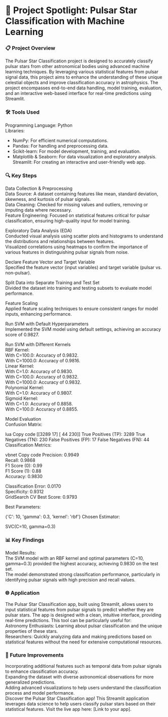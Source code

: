 # 🎯 Project Spotlight: Pulsar Star Classification with Machine Learning

### 📋 Project Overview
The Pulsar Star Classification project is designed to accurately classify pulsar stars from other astronomical bodies using advanced machine learning techniques. By leveraging various statistical features from pulsar signal data, this project aims to enhance the understanding of these unique celestial objects and improve classification accuracy in astrophysics. The project encompasses end-to-end data handling, model training, evaluation, and an interactive web-based interface for real-time predictions using Streamlit.

### 🛠️ Tools Used
Programming Language: Python <br>
Libraries: <br>
* NumPy: For efficient numerical computations. <br>
* Pandas: For handling and preprocessing data. <br>
* Scikit-learn: For model development, training, and evaluation. <br>
* Matplotlib & Seaborn: For data visualization and exploratory analysis. <br>
Streamlit: For creating an interactive and user-friendly web app. <br>

### 🔍 Key Steps
Data Collection & Preprocessing <br>
Data Source: A dataset containing features like mean, standard deviation, skewness, and kurtosis of pulsar signals. <br>
Data Cleaning: Checked for missing values and outliers, removing or imputing data where necessary. <br>
Feature Engineering: Focused on statistical features critical for pulsar classification, ensuring high-quality input for model training. <br>

Exploratory Data Analysis (EDA) <br>
Conducted visual analysis using scatter plots and histograms to understand the distributions and relationships between features. <br>
Visualized correlations using heatmaps to confirm the importance of various features in distinguishing pulsar signals from noise. <br>

Declare Feature Vector and Target Variable <br>
Specified the feature vector (input variables) and target variable (pulsar vs. non-pulsar). <br>

Split Data into Separate Training and Test Set <br>
Divided the dataset into training and testing subsets to evaluate model performance. <br>

Feature Scaling <br>
Applied feature scaling techniques to ensure consistent ranges for model inputs, enhancing performance. <br>

Run SVM with Default Hyperparameters <br>
Implemented the SVM model using default settings, achieving an accuracy score of 0.9827. <br>

Run SVM with Different Kernels <br>
RBF Kernel: <br>
With C=100.0: Accuracy of 0.9832. <br>
With C=1000.0: Accuracy of 0.9816. <br>
Linear Kernel: <br>
With C=1.0: Accuracy of 0.9830. <br>
With C=100.0: Accuracy of 0.9832. <br>
With C=1000.0: Accuracy of 0.9832. <br>
Polynomial Kernel: <br>
With C=1.0: Accuracy of 0.9807. <br>
Sigmoid Kernel: <br>
With C=1.0: Accuracy of 0.8858. <br>
With C=100.0: Accuracy of 0.8855. <br>

Model Evaluation <br>
Confusion Matrix: <br>

lua
Copy code
[[3289   17]
 [  44  230]]
True Positives (TP): 3289
True Negatives (TN): 230
False Positives (FP): 17
False Negatives (FN): 44
Classification Metrics:

vbnet
Copy code
Precision: 0.9949  
Recall: 0.9868  
F1 Score (0): 0.99  
F1 Score (1): 0.88  
Accuracy: 0.9830  

Classification Error: 0.0170  
Specificity: 0.9312  
GridSearch CV Best Score: 0.9793

Best Parameters:

{'C': 10, 'gamma': 0.3, 'kernel': 'rbf'}
Chosen Estimator:

SVC(C=10, gamma=0.3)

### 📊 Key Findings
Model Results: <br>
The SVM model with an RBF kernel and optimal parameters (C=10, gamma=0.3) provided the highest accuracy, achieving 0.9830 on the test set. <br>
The model demonstrated strong classification performance, particularly in identifying pulsar signals with high precision and recall values. <br>

### 🌐 Application
The Pulsar Star Classification app, built using Streamlit, allows users to input statistical features from pulsar signals to predict whether they are pulsar stars. The app is designed with a clean, intuitive interface, providing real-time predictions. This tool can be particularly useful for: <br>
Astronomy Enthusiasts: Learning about pulsar classification and the unique properties of these stars. <br>
Researchers: Quickly analyzing data and making predictions based on statistical features without the need for extensive computational resources. <br>

### 🔮 Future Improvements
Incorporating additional features such as temporal data from pulsar signals to enhance classification accuracy. <br>
Expanding the dataset with diverse astronomical observations for more generalized predictions. <br>
Adding advanced visualizations to help users understand the classification process and model performance. <br>
Discover the Pulsar Star Classification app! This Streamlit application leverages data science to help users classify pulsar stars based on their statistical features. Visit the live app here: [Link to your app].
